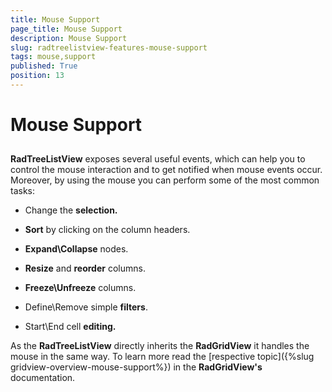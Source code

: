 ```yaml
---
title: Mouse Support
page_title: Mouse Support
description: Mouse Support
slug: radtreelistview-features-mouse-support
tags: mouse,support
published: True
position: 13
---
```


# Mouse Support



## 

__RadTreeListView__ exposes several useful events, which can help you to control the mouse interaction and to get notified when mouse events occur. Moreover, by using the mouse you can perform some of the most common tasks:

* Change the __selection.__

* __Sort__ by clicking on the column headers.  

* __Expand\Collapse__ nodes. 

* __Resize__ and __reorder__ columns. 

* __Freeze\Unfreeze__ columns. 

* Define\Remove simple __filters__. 

* Start\End cell __editing.__

As the __RadTreeListView__ directly inherits the __RadGridView__ it handles the mouse in the same way. To learn more read the [respective topic]({%slug gridview-overview-mouse-support%}) in the __RadGridView's__ documentation.
